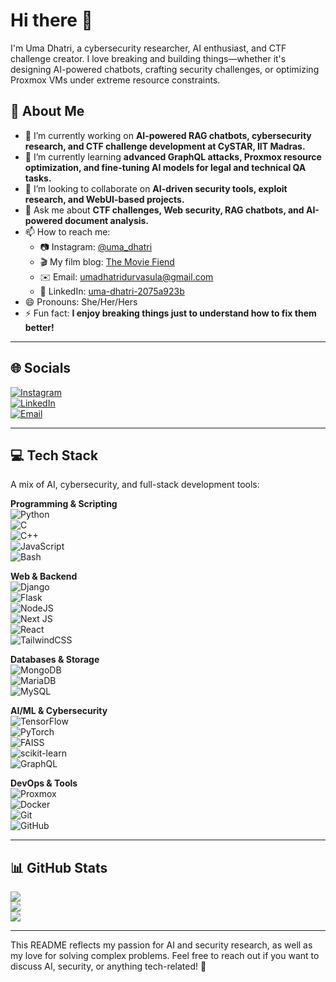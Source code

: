 # Hi there 👋

I'm Uma Dhatri, a cybersecurity researcher, AI enthusiast, and CTF challenge creator. I love breaking and building things—whether it's designing AI-powered chatbots, crafting security challenges, or optimizing Proxmox VMs under extreme resource constraints.  

## 🚀 About Me  
- 🔭 I’m currently working on **AI-powered RAG chatbots, cybersecurity research, and CTF challenge development at CySTAR, IIT Madras.**  
- 🌱 I’m currently learning **advanced GraphQL attacks, Proxmox resource optimization, and fine-tuning AI models for legal and technical QA tasks.**  
- 👯 I’m looking to collaborate on **AI-driven security tools, exploit research, and WebUI-based projects.**  
- 💬 Ask me about **CTF challenges, Web security, RAG chatbots, and AI-powered document analysis.**  
- 📫 How to reach me:  
  - 📷 Instagram: [@uma_dhatri](https://www.instagram.com/uma_dhatri/)  
  - 🎬 My film blog: [The Movie Fiend](https://substack.com/@themoviefiend)  
  - ✉️ Email: [umadhatridurvasula@gmail.com](mailto:umadhatridurvasula@gmail.com)  
  - 💼 LinkedIn: [uma-dhatri-2075a923b](https://linkedin.com/in/uma-dhatri-2075a923b)  
- 😄 Pronouns: She/Her/Hers  
- ⚡ Fun fact: **I enjoy breaking things just to understand how to fix them better!**  

---

## 🌐 Socials  
[![Instagram](https://img.shields.io/badge/Instagram-%23E4405F.svg?logo=Instagram&logoColor=white)](https://instagram.com/uma_dhatri)  
[![LinkedIn](https://img.shields.io/badge/LinkedIn-%230077B5.svg?logo=linkedin&logoColor=white)](https://linkedin.com/in/uma-dhatri-2075a923b)  
[![Email](https://img.shields.io/badge/Email-D14836?logo=gmail&logoColor=white)](mailto:umadhatridurvasula@gmail.com)  

---

## 💻 Tech Stack  
A mix of AI, cybersecurity, and full-stack development tools:  

**Programming & Scripting**  
![Python](https://img.shields.io/badge/python-3670A0?style=for-the-badge&logo=python&logoColor=ffdd54)  
![C](https://img.shields.io/badge/c-%2300599C.svg?style=for-the-badge&logo=c&logoColor=white)  
![C++](https://img.shields.io/badge/c++-%2300599C.svg?style=for-the-badge&logo=c%2B%2B&logoColor=white)  
![JavaScript](https://img.shields.io/badge/javascript-%23323330.svg?style=for-the-badge&logo=javascript&logoColor=%23F7DF1E)  
![Bash](https://img.shields.io/badge/bash-%23121011.svg?style=for-the-badge&logo=gnu-bash&logoColor=white)  

**Web & Backend**  
![Django](https://img.shields.io/badge/django-%23092E20.svg?style=for-the-badge&logo=django&logoColor=white)  
![Flask](https://img.shields.io/badge/flask-%23000.svg?style=for-the-badge&logo=flask&logoColor=white)  
![NodeJS](https://img.shields.io/badge/node.js-6DA55F?style=for-the-badge&logo=node.js&logoColor=white)  
![Next JS](https://img.shields.io/badge/Next-black?style=for-the-badge&logo=next.js&logoColor=white)  
![React](https://img.shields.io/badge/react-%2320232a.svg?style=for-the-badge&logo=react&logoColor=%2361DAFB)  
![TailwindCSS](https://img.shields.io/badge/tailwindcss-%2338B2AC.svg?style=for-the-badge&logo=tailwind-css&logoColor=white)  

**Databases & Storage**  
![MongoDB](https://img.shields.io/badge/MongoDB-%234ea94b.svg?style=for-the-badge&logo=mongodb&logoColor=white)  
![MariaDB](https://img.shields.io/badge/MariaDB-003545?style=for-the-badge&logo=mariadb&logoColor=white)  
![MySQL](https://img.shields.io/badge/mysql-4479A1.svg?style=for-the-badge&logo=mysql&logoColor=white)  

**AI/ML & Cybersecurity**  
![TensorFlow](https://img.shields.io/badge/TensorFlow-%23FF6F00.svg?style=for-the-badge&logo=TensorFlow&logoColor=white)  
![PyTorch](https://img.shields.io/badge/PyTorch-%23EE4C2C.svg?style=for-the-badge&logo=PyTorch&logoColor=white)  
![FAISS](https://img.shields.io/badge/FAISS-%230092CC.svg?style=for-the-badge&logo=faiss&logoColor=white)  
![scikit-learn](https://img.shields.io/badge/scikit--learn-%23F7931E.svg?style=for-the-badge&logo=scikit-learn&logoColor=white)  
![GraphQL](https://img.shields.io/badge/GraphQL-%23E10098.svg?style=for-the-badge&logo=graphql&logoColor=white)  

**DevOps & Tools**  
![Proxmox](https://img.shields.io/badge/Proxmox-%23E57000.svg?style=for-the-badge&logo=proxmox&logoColor=white)  
![Docker](https://img.shields.io/badge/docker-%230db7ed.svg?style=for-the-badge&logo=docker&logoColor=white)  
![Git](https://img.shields.io/badge/git-%23F05033.svg?style=for-the-badge&logo=git&logoColor=white)  
![GitHub](https://img.shields.io/badge/github-%23121011.svg?style=for-the-badge&logo=github&logoColor=white)  

---

## 📊 GitHub Stats  
![](https://github-readme-stats.vercel.app/api?username=umadhatri&theme=dark&hide_border=false&include_all_commits=true&count_private=false)  
![](https://github-readme-streak-stats.herokuapp.com/?user=umadhatri&theme=dark&hide_border=false)  
![](https://github-readme-stats.vercel.app/api/top-langs/?username=umadhatri&theme=dark&hide_border=false&include_all_commits=true&count_private=false&layout=compact)  

---

This README reflects my passion for AI and security research, as well as my love for solving complex problems. Feel free to reach out if you want to discuss AI, security, or anything tech-related! 🚀  
